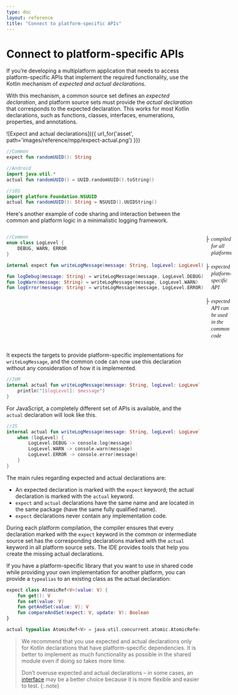 ```yaml
---
type: doc
layout: reference
title: "Connect to platform-specific APIs"
---
```


# Connect to platform-specific APIs

If you’re developing a multiplatform application that needs to access platform-specific APIs that implement the required 
functionality, use the Kotlin mechanism of *expected and actual declarations*.

With this mechanism, a common source set defines an *expected declaration*, and platform source sets must provide the 
*actual declaration* that corresponds to the expected declaration. This works for most Kotlin declarations, such as 
functions, classes, interfaces, enumerations, properties, and annotations.

![Expect and actual declarations]({{ url_for('asset', path='images/reference/mpp/expect-actual.png') }})
 
<div class="sample" markdown="1" theme="idea" data-highlight-only>

```kotlin
//Common
expect fun randomUUID(): String
```

</div>

<div class="sample" markdown="1" theme="idea" data-highlight-only>

```kotlin
//Android
import java.util.*
actual fun randomUUID() = UUID.randomUUID().toString()
```

</div>

<div class="sample" markdown="1" theme="idea" data-highlight-only>

```kotlin
//iOS
import platform.Foundation.NSUUID
actual fun randomUUID(): String = NSUUID().UUIDString()
```

</div>

Here's another example of code sharing and interaction between the common and platform logic in a minimalistic 
logging framework. 

<div style="display:flex">
<div class="sample" markdown="1" theme="idea" data-highlight-only>

```kotlin
//Common
enum class LogLevel {
    DEBUG, WARN, ERROR
}

internal expect fun writeLogMessage(message: String, logLevel: LogLevel)

fun logDebug(message: String) = writeLogMessage(message, LogLevel.DEBUG)
fun logWarn(message: String) = writeLogMessage(message, LogLevel.WARN)
fun logError(message: String) = writeLogMessage(message, LogLevel.ERROR)
```

</div>
<div style="margin-left: 5px;white-space: pre-line; line-height: 18px; font-family: Tahoma;">
    <div style="display:flex">├<i style="margin-left:5px">compiled for all platforms</i></div>
    <div style="display:flex">├<i style="margin-left:5px">expected platform-specific API</i></div>
    <div style="display:flex">├<i style="margin-left:5px">expected API can be used in the common code</i></div>
</div>
</div>

It expects the targets to provide platform-specific implementations for `writeLogMessage`, and the common code can 
now use this declaration without any consideration of how it is implemented.

<div class="sample" markdown="1" theme="idea" data-highlight-only>

```kotlin
//JVM
internal actual fun writeLogMessage(message: String, logLevel: LogLevel) {
    println("[$logLevel]: $message")
}
```

</div>

For JavaScript, a completely different set of APIs is available, and the `actual` declaration will look like this.

<div class="sample" markdown="1" theme="idea" data-highlight-only>

```kotlin
//JS
internal actual fun writeLogMessage(message: String, logLevel: LogLevel) {
    when (logLevel) {
        LogLevel.DEBUG -> console.log(message)
        LogLevel.WARN -> console.warn(message)
        LogLevel.ERROR -> console.error(message)
    }
}
```

</div>

The main rules regarding expected and actual declarations are:
* An expected declaration is marked with the `expect` keyword; the actual declaration is marked with the `actual` keyword.
* `expect` and `actual` declarations have the same name and are located in the same package (have the same fully qualified name).
* `expect` declarations never contain any implementation code.

During each platform compilation, the compiler ensures that every declaration marked with the `expect` keyword in the common 
or intermediate source set has the corresponding declarations marked with the `actual` keyword in all platform source sets. 
The IDE provides tools that help you create the missing actual declarations.

If you have a platform-specific library that you want to use in shared code while providing your own implementation for 
another platform, you can provide a `typealias` to an existing class as the actual declaration:

<div class="sample" markdown="1" theme="idea" data-highlight-only>

```kotlin
expect class AtomicRef<V>(value: V) {
    fun get(): V
    fun set(value: V)
    fun getAndSet(value: V): V
    fun compareAndSet(expect: V, update: V): Boolean
}
```

</div>

<div class="sample" markdown="1" theme="idea" data-highlight-only>

```kotlin
actual typealias AtomicRef<V> = java.util.concurrent.atomic.AtomicReference<V>
```

</div>

> We recommend that you use expected and actual declarations only for Kotlin declarations that have platform-specific 
> dependencies. It is better to implement as much functionality as possible in the shared module even if doing so takes 
> more time.
> 
> Don’t overuse expected and actual declarations – in some cases, an [interface](interfaces.html) may be a better choice 
> because it is more flexible and easier to test.
{:.note}